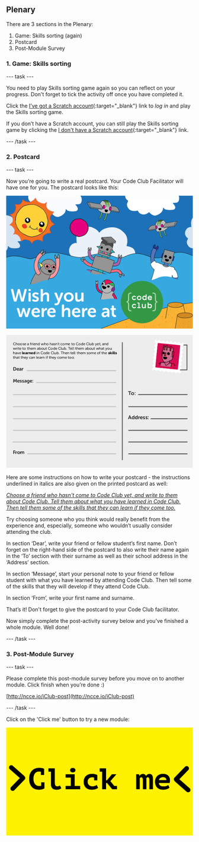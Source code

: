 ## Plenary

There are 3 sections in the Plenary:
1. Game: Skills sorting (again)
2. Postcard
3. Post-Module Survey

### 1. Game: Skills sorting

--- task ---

You need to play Skills sorting game again so you can reflect on your progress. Don't forget to tick the activity off once you have completed it.

Click the [I’ve got a Scratch account](https://scratch.mit.edu/projects/482235007){:target="_blank"} link to _log in_ and play the Skills sorting game. 

If you don’t have a Scratch account, you can still play the Skills sorting game by clicking the [I don't have a Scratch account](https://scratch.mit.edu/projects/326271944){:target="_blank"} link.

--- /task ---

### 2. Postcard

--- task ---

Now you’re going to write a real postcard. Your Code Club Facilitator will have one for you. The postcard looks like this:

![Postcard Front](images/Postcard.png)

![Postcard Back](images/Postcardback.png)

Here are some instructions on how to write your postcard - the instructions underlined in italics are also given on the printed postcard as well:

<i> <u> Choose a friend who hasn't come to Code Club yet, and write to them about Code Club. Tell them about what you have learned in Code Club. Then tell them some of the skills that they can learn if they come too.</u></i>

Try choosing someone who you think would really benefit from the experience and, especially, someone who wouldn’t usually consider attending the club.

In section ‘Dear’, write your friend or fellow student’s first name. Don’t forget on the right-hand side of the postcard to also write their name again in the ‘To’ section with their surname as well as their school address in the ‘Address’ section.

In section ‘Message’, start your personal note to your friend or fellow student with what you have learned by attending Code Club. Then tell some of the skills that they will develop if they attend Code Club.

In section ‘From’, write your first name and surname.

That’s it! Don't forget to give the postcard to your Code Club facilitator.

Now simply complete the post-activity survey below and you’ve finished a whole module. Well done!

--- /task ---

### 3. Post-Module Survey

--- task ---

Please complete this post-module survey before you move on to another module.
Click finish when you’re done :)

[http://ncce.io/iClub-post](http://ncce.io/iClub-post)

--- /task ---


Click on the 'Click me' button to try a new module:

<a href="https://codeclub.org/en/projects-cc">
<img src="images/Clickme.png">
